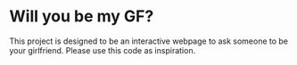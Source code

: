 # Will you be my GF?

This project is designed to be an interactive webpage to ask someone to be your girlfriend.
Please use this code as inspiration.